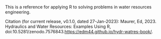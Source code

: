 This is a reference for applying R to solving problems in water resources engineering. 

Citation (for current release, v0.1.0, dated 27-Jan-2023): 
Maurer, Ed, 2023. Hydraulics and Water Resources: Examples Using R, doi:10.5281/zenodo.7576843.<https://edm44.github.io/hydr-watres-book/>.

